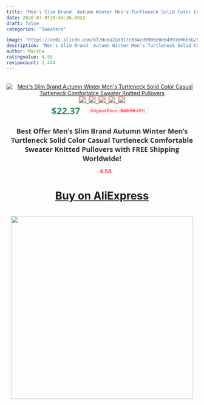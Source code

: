 ```yaml
---
title: "Men's Slim Brand  Autumn Winter Men's Turtleneck Solid Color Casual Turtleneck Comfortable Sweater Knitted Pullovers"
date: 2020-07-9T10:44:36.892Z
draft: false
categories: "Sweaters"

image: "https://ae01.alicdn.com/kf/Hc8a2ad317c034ed9906e0e6499169685G/Men-s-Slim-Brand-Autumn-Winter-Men-s-Turtleneck-Solid-Color-Casual-Turtleneck-Comfortable-Sweater-Knitted.jpg"
description: "Men's Slim Brand  Autumn Winter Men's Turtleneck Solid Color Casual Turtleneck Comfortable Sweater Knitted Pullovers"
author: Marsha
ratingvalue: 4.58
reviewcount: 1.444
---
```

<br>
<div style="text-align: center;">
<a href="https://s.click.aliexpress.com/e/_AXfiq1" target="_blank" rel="nofollow noopener noreferrer"><img alt="Men's Slim Brand  Autumn Winter Men's Turtleneck Solid Color Casual Turtleneck Comfortable Sweater Knitted Pullovers" class="magnifier-image" src="https://ae01.alicdn.com/kf/Hc8a2ad317c034ed9906e0e6499169685G/Men-s-Slim-Brand-Autumn-Winter-Men-s-Turtleneck-Solid-Color-Casual-Turtleneck-Comfortable-Sweater-Knitted.jpg_640x640.jpg">
<br>
<img style="border:1px solid salmon" src="https://ae01.alicdn.com/kf/Hc8a2ad317c034ed9906e0e6499169685G/Men-s-Slim-Brand-Autumn-Winter-Men-s-Turtleneck-Solid-Color-Casual-Turtleneck-Comfortable-Sweater-Knitted.jpg_120x120.jpg">&nbsp;&nbsp;<img style="border:1px solid salmon" src="https://ae01.alicdn.com/kf/H4305bbff23bc457fa2cf7baa03646bff5/Men-s-Slim-Brand-Autumn-Winter-Men-s-Turtleneck-Solid-Color-Casual-Turtleneck-Comfortable-Sweater-Knitted.jpg_120x120.jpg">&nbsp;&nbsp;<img style="border:1px solid salmon" src="https://ae01.alicdn.com/kf/H595a97b28ba44bd1b6e09e59189c5fb4v/Men-s-Slim-Brand-Autumn-Winter-Men-s-Turtleneck-Solid-Color-Casual-Turtleneck-Comfortable-Sweater-Knitted.jpg_120x120.jpg">&nbsp;&nbsp;<img style="border:1px solid salmon" src="https://ae01.alicdn.com/kf/H7ebe8543d3824b158ac53ab8737bee8ee/Men-s-Slim-Brand-Autumn-Winter-Men-s-Turtleneck-Solid-Color-Casual-Turtleneck-Comfortable-Sweater-Knitted.jpg_120x120.jpg">&nbsp;&nbsp;<img style="border:1px solid salmon" src="https://ae01.alicdn.com/kf/Hbdfad40533a04deda79c76f06193e772Q/Men-s-Slim-Brand-Autumn-Winter-Men-s-Turtleneck-Solid-Color-Casual-Turtleneck-Comfortable-Sweater-Knitted.jpg_120x120.jpg"></a></div><br0>
<div style="text-align: center;"><span style="background-color: white; border: 0px; box-sizing: border-box; color: seagreen; display: inline-block; font-family: &quot;open sans&quot; , &quot;arial&quot; , &quot;helvetica&quot; , sans-serif , &quot;heiti&quot;; font-size: 24px; font-stretch: inherit; font-weight: 700; line-height: inherit; margin: 0px 10px 0px 0px; padding: 0px; vertical-align: middle;">$22.37 </span>
<span style="background: rgb(255 , 241 , 241); border-radius: 3px; border: 0px; box-sizing: border-box; color: #ff4747; display: inline-block; font-family: inherit; font-size: 12px; font-stretch: inherit; font-style: inherit; font-variant: inherit; font-weight: 600; line-height: inherit; margin: 0px; padding: 2px 5px; transform: scale(0.9); vertical-align: middle;">Original Price : <b style="text-decoration: line-through;">$40.68 </b> 45%&nbsp;&nbsp;</span></div>
<h1 style="color: #333333; display: inline-block; font-family: &quot;open sans&quot; , &quot;arial&quot; , &quot;helvetica&quot; , sans-serif , &quot;heiti&quot;; font-size: 18px; font-stretch: inherit; font-weight: 700; text-align: center;">Best Offer Men's Slim Brand  Autumn Winter Men's Turtleneck Solid Color Casual Turtleneck Comfortable Sweater Knitted Pullovers with FREE Shipping Worldwide!</h1>
<div style="color: #ff4747; text-align: center;">
<img src="https://4.bp.blogspot.com/-M0ZcTcb-5uY/XleCXlxnR4I/AAAAAAAAAEc/OrjgMkXV1oMQFaCRZj5HQwOCBcu3w1FegCPcBGAYYCw/s1600/star.png" style="height: 15px;">&nbsp;<b>4.58</b></div>
<div class="button_cont" align="center"><a class="buynow_a" href="https://s.click.aliexpress.com/e/_AXfiq1" target="_blank" rel="nofollow noopener noreferrer"><H1>Buy on AliExpress</H1></a></div><br>
<div class="separator" style="clear: both; text-align: center;">
<img src="https://lh3.googleusercontent.com/-pTy5HemUv9M/XlePHvY0dAI/AAAAAAAAAE4/0nX5iRUoIWY8eMW9Dpxeirr157OZliDIgCLcBGAsYHQ/s1600/badge.gif" width="480">
</div>
